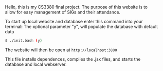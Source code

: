 Hello, this is my CS3380 final project.
The purpose of this website is to allow for easy management of SIGs and their attendance.

To start up local website and database enter this command into your terminal:
The optional parameter "y", will populate the database with default data
```bash
$ ./init.bash (y)
```
The website will then be open at `http://localhost:3000`

This file installs dependences, compiles the .jsx files, and starts the database and local webserver.
